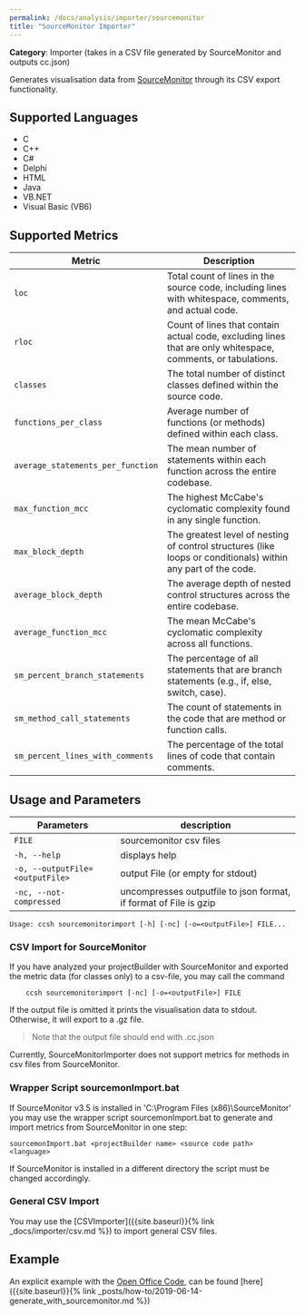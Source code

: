 ```yaml
---
permalink: /docs/analysis/importer/sourcemonitor
title: "SourceMonitor Importer"
---
```


**Category**: Importer (takes in a CSV file generated by SourceMonitor and outputs cc.json)

Generates visualisation data from [SourceMonitor](http://www.campwoodsw.com/sourcemonitor.html) through its CSV export functionality.

## Supported Languages

- C
- C++
- C#
- Delphi
- HTML
- Java
- VB.NET
- Visual Basic (VB6)

## Supported Metrics

| Metric                            | Description                                                                                                   |
| --------------------------------- | ------------------------------------------------------------------------------------------------------------- |
| `loc`                             | Total count of lines in the source code, including lines with whitespace, comments, and actual code.          |
| `rloc`                            | Count of lines that contain actual code, excluding lines that are only whitespace, comments, or tabulations.  |
| `classes`                         | The total number of distinct classes defined within the source code.                                          |
| `functions_per_class`             | Average number of functions (or methods) defined within each class.                                           |
| `average_statements_per_function` | The mean number of statements within each function across the entire codebase.                                |
| `max_function_mcc`                | The highest McCabe's cyclomatic complexity found in any single function.                                      |
| `max_block_depth`                 | The greatest level of nesting of control structures (like loops or conditionals) within any part of the code. |
| `average_block_depth`             | The average depth of nested control structures across the entire codebase.                                    |
| `average_function_mcc`            | The mean McCabe's cyclomatic complexity across all functions.                                                 |
| `sm_percent_branch_statements`    | The percentage of all statements that are branch statements (e.g., if, else, switch, case).                   |
| `sm_method_call_statements`       | The count of statements in the code that are method or function calls.                                        |
| `sm_percent_lines_with_comments`  | The percentage of the total lines of code that contain comments.                                              |

## Usage and Parameters

| Parameters                      | description                                                       |
| ------------------------------- | ----------------------------------------------------------------- |
| `FILE`                          | sourcemonitor csv files                                           |
| `-h, --help`                    | displays help                                                     |
| `-o, --outputFile=<outputFile>` | output File (or empty for stdout)                                 |
| `-nc, --not-compressed`         | uncompresses outputfile to json format, if format of File is gzip |

```
Usage: ccsh sourcemonitorimport [-h] [-nc] [-o=<outputFile>] FILE...
```

### CSV Import for SourceMonitor

If you have analyzed your projectBuilder with SourceMonitor and exported the metric data (for classes only) to a csv-file, you may call the command

```
    ccsh sourcemonitorimport [-nc] [-o=<outputFile>] FILE
```

If the output file is omitted it prints the visualisation data to stdout.
Otherwise, it will export to a .gz file.

> Note that the output file should end with .cc.json

Currently, SourceMonitorImporter does not support metrics for methods in csv files from SourceMonitor.

### Wrapper Script sourcemonImport.bat

If SourceMonitor v3.5 is installed in 'C:\Program Files (x86)\SourceMonitor' you may use the wrapper script sourcemonImport.bat to generate and import metrics from SourceMonitor in one step:

```
sourcemonImport.bat <projectBuilder name> <source code path> <language>
```

If SourceMonitor is installed in a different directory the script must be changed accordingly.

### General CSV Import

You may use the [CSVImporter]({{site.baseurl}}{% link _docs/importer/csv.md %}) to import general CSV files.

## Example

An explicit example with the [Open Office Code](https://github.com/apache/openoffice), can be found [here]({{site.baseurl}}{% link _posts/how-to/2019-06-14-generate_with_sourcemonitor.md %})
